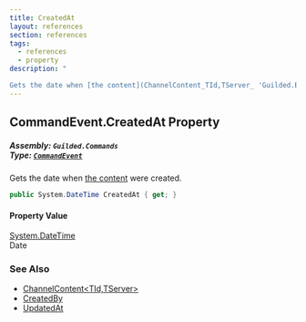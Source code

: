 ```yaml
---
title: CreatedAt
layout: references
section: references
tags:
  - references
  - property
description: "

Gets the date when [the content](ChannelContent_TId,TServer_ 'Guilded.Base.Content.ChannelContent`2') were created."
---
```


## CommandEvent.CreatedAt Property
##### **Assembly:** `Guilded.Commands`<br/>**Type:** [`CommandEvent`](CommandEvent 'Guilded.Commands.CommandEvent')

Gets the date when [the content](ChannelContent_TId,TServer_ 'Guilded.Base.Content.ChannelContent`2') were created.

```csharp
public System.DateTime CreatedAt { get; }
```

#### Property Value
[System.DateTime](https://docs.microsoft.com/en-us/dotnet/api/System.DateTime 'System.DateTime')  
Date

### See Also
- [ChannelContent&lt;TId,TServer&gt;](ChannelContent_TId,TServer_ 'Guilded.Base.Content.ChannelContent`2')
- [CreatedBy](ChannelContent_TId,TServer_.CreatedBy 'Guilded.Base.Content.ChannelContent`2.CreatedBy')
- [UpdatedAt](IUpdatableContent.UpdatedAt 'Guilded.Base.Content.IUpdatableContent.UpdatedAt')
